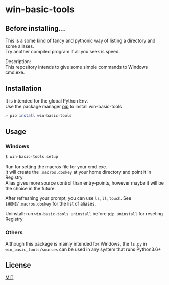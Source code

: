 # win-basic-tools


## Before installing...
This is a some kind of fancy and pythonic way of listing a directory and some aliases.  
Try another compiled program if all you seek is speed.  

Description:  
This repository intends to give some simple commands to Windows cmd.exe.

## Installation

It is intended for the global Python Env.  
Use the package manager [pip](https://pip.pypa.io/en/stable/) to install win-basic-tools

~~~bash
> pip install win-basic-tools
~~~

## Usage

### Windows

~~~bash
$ win-basic-tools setup
~~~

Run for setting the macros file for your cmd.exe.  
It will create the `.macros.doskey` at your home directory and point it in Registry.  
Alias gives more source control than entry-points, however maybe it will be the choice in the future.

After refreshing your prompt, you can use `ls`, `ll`, `touch`. See `$HOME/.macros.doskey` for the list of aliases.

Uninstall: run `win-basic-tools uninstall` before `pip uninstall` for reseting Registry


### Others

Although this package is mainly intended for Windows, the `ls.py` in `win_basic_tools/sources` can be used in any system that runs Python3.6+


## License

[MIT](https://choosealicense.com/licenses/mit/)
